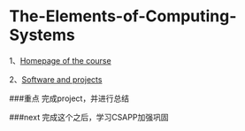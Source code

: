 # The-Elements-of-Computing-Systems

1、[Homepage of the course](http://www.nand2tetris.org/course.php)

2、[Software and projects](http://www.nand2tetris.org/software.php)

###重点
完成project，并进行总结

###next
完成这个之后，学习CSAPP加强巩固


